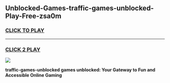
## Unblocked-Games-traffic-games-unblocked-Play-Free-zsa0m
<h3>
<a href="https://premium76.site?title=traffic-games-unblocked&ref=21A">CLICK TO PLAY</a></h3>
<hr>

<h3>
<a href="https://premium76.site?title=traffic-games-unblocked&ref=21A">CLICK 2 PLAY</a>
  
</h3>

<a href="https://premium76.site?title=traffic-games-unblocked&ref=21A"><img src="https://clearcache.store/games.png"></a>


**traffic-games-unblocked games unblocked: Your Gateway to Fun and Accessible Online Gaming**
